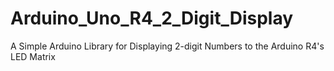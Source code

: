 # Arduino_Uno_R4_2_Digit_Display
A Simple Arduino Library for Displaying 2-digit Numbers to the Arduino R4's LED Matrix
